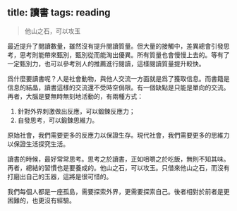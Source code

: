 title: 讀書
tags: reading
---

> 他山之石，可以攻玉

<!-- more -->

最近提升了閱讀數量，雖然沒有提升閱讀質量。但大量的接觸中，差異總會引發思考，思考則能帶來甄別，甄別從而能淘出優異。所有質量也會慢慢上去的。等有了一定甄別力，也可以參考別人的推薦進行閱讀，這樣閱讀質量提升較快。

爲什麼要讀書呢？人是社會動物，與他人交流一方面就是爲了獲取信息。而書籍是信息的結晶，讀書這樣的交流還不受時空侷限。有一個缺點是只能是單向的交流。再者，大腦是要無時無刻地活動的，有兩種方式：

1. 針對外界刺激做出反應，可以鍛鍊反應力；
2. 自發思考，可以鍛鍊思維力。

原始社會，我們需要更多的反應力以保證生存。現代社會，我們需要更多的思維力以保證生活探究生活。

讀書的時候，最好常常思考。思考之於讀書，正如咀嚼之於吃飯，無則不知其味。再者，總結的習慣也是要養成的。他山之石，可以攻玉。只借來他山之石，而沒有打磨出自己的玉器，這將是很可惜的。

我們每個人都是一座孤島，需要探索外界，更需要探索自己。後者相對於前者是更困難的，也更沒有經驗。
